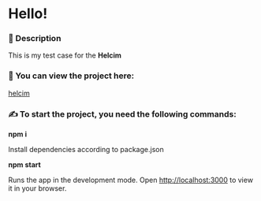 # Hello!

### 📜 Description
This is my test case for the <b>Helcim</b>
<br>


### 📸 You can view the project here: 

<a href="https://olhaklymas.github.io/helcim/">helcim</a>
<br> 


### ✍ To start the project, you need the following commands: 

<b>npm i</b>

Install dependencies according to package.json

<b>npm start</b>

Runs the app in the development mode.
Open [http://localhost:3000](http://localhost:3000) to view it in your browser.
